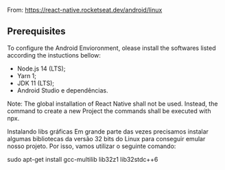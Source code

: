 From: https://react-native.rocketseat.dev/android/linux

## Prerequisites

To configure the Android Envioronment, olease install the softwares listed according the instuctions bellow:

  * Node.js 14 (LTS);
  * Yarn 1;
  * JDK 11 (LTS);
  * Android Studio e dependências.

Note: The global installation of React Native shall not be used. Instead, the command to create a new Project the commands shall be executed with npx.



Instalando libs gráficas
Em grande parte das vezes precisamos instalar algumas bibliotecas da versão 32 bits do Linux para conseguir emular nosso projeto. Por isso, vamos utilizar o seguinte comando:

sudo apt-get install gcc-multilib lib32z1 lib32stdc++6